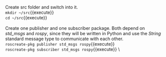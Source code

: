 Create src folder and switch into it. \
`mkdir ~/src`{{execute}} \
`cd ~/src`{{execute}} \
\
Create one publisher and one subscriber package. Both depend on *std_msgs* and *rospy*, since they will be written in Python and use the *String* standard message type to communicate with each other. \
`roscreate-pkg publisher std_msgs rospy`{{execute}} \
`roscreate-pkg subscriber std_msgs rospy`{{execute}} \

